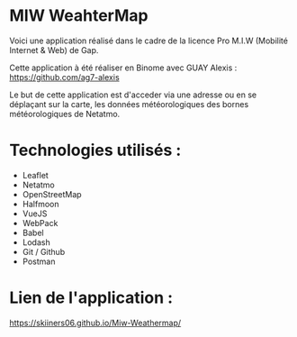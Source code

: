 # MIW WeahterMap

Voici une application réalisé dans le cadre de la licence Pro M.I.W (Mobilité Internet & Web) de Gap.

Cette application à été réaliser en Binome avec GUAY Alexis : https://github.com/ag7-alexis

Le but de cette application est d'acceder via une adresse ou en se déplaçant sur la carte, les données météorologiques des bornes météorologiques de Netatmo.

# Technologies utilisés  : 

  - Leaflet
  - Netatmo
  - OpenStreetMap
  - Halfmoon
  - VueJS
  - WebPack
  - Babel
  - Lodash
  - Git / Github
  - Postman

# Lien de l'application : 

https://skiiners06.github.io/Miw-Weathermap/
